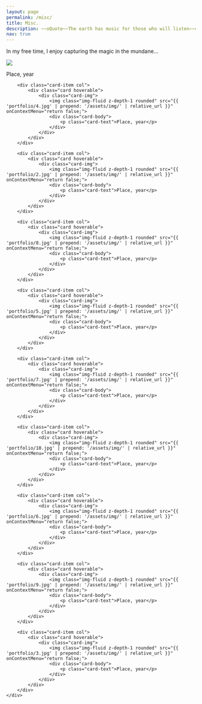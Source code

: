 ```yaml
---
layout: page
permalink: /misc/
title: Misc.
description: ~~oQuote~~The earth has music for those who will listen~~cQuote~~ ~~mdash~~ Reginald Holmes
nav: true
---
```


<div class="container projects">
<p> In my free time, I enjoy capturing the magic in the mundane...</p>
	<div class="row row-cols-2">	  
		<div class="card-item col">
			<div class="card hoverable">
				<div class="card-img">
					<img class="img-fluid z-depth-1 rounded" src="{{ 'portfolio/1.jpg' | prepend: '/assets/img/' | relative_url }}" onContextMenu="return false;">
					<div class="card-body">
						<p class="card-text">Place, year</p>
					</div>
				</div>
			</div>
		</div>
		
		<div class="card-item col">
			<div class="card hoverable">
				<div class="card-img">
					<img class="img-fluid z-depth-1 rounded" src="{{ 'portfolio/4.jpg' | prepend: '/assets/img/' | relative_url }}" onContextMenu="return false;">
					<div class="card-body">
						<p class="card-text">Place, year</p>
					</div>
				</div>
			</div>
		</div>
		
		<div class="card-item col">
			<div class="card hoverable">
				<div class="card-img">
					<img class="img-fluid z-depth-1 rounded" src="{{ 'portfolio/2.jpg' | prepend: '/assets/img/' | relative_url }}" onContextMenu="return false;">
					<div class="card-body">
						<p class="card-text">Place, year</p>
					</div>
				</div>
			</div>
		</div>
		
		<div class="card-item col">
			<div class="card hoverable">
				<div class="card-img">
					<img class="img-fluid z-depth-1 rounded" src="{{ 'portfolio/8.jpg' | prepend: '/assets/img/' | relative_url }}" onContextMenu="return false;">
					<div class="card-body">
						<p class="card-text">Place, year</p>
					</div>
				</div>
			</div>
		</div>
		
		<div class="card-item col">
			<div class="card hoverable">
				<div class="card-img">
					<img class="img-fluid z-depth-1 rounded" src="{{ 'portfolio/5.jpg' | prepend: '/assets/img/' | relative_url }}" onContextMenu="return false;">
					<div class="card-body">
						<p class="card-text">Place, year</p>
					</div>
				</div>
			</div>
		</div>
		
		<div class="card-item col">
			<div class="card hoverable">
				<div class="card-img">
					<img class="img-fluid z-depth-1 rounded" src="{{ 'portfolio/7.jpg' | prepend: '/assets/img/' | relative_url }}" onContextMenu="return false;">
					<div class="card-body">
						<p class="card-text">Place, year</p>
					</div>
				</div>
			</div>
		</div>
		
		<div class="card-item col">
			<div class="card hoverable">
				<div class="card-img">
					<img class="img-fluid z-depth-1 rounded" src="{{ 'portfolio/10.jpg' | prepend: '/assets/img/' | relative_url }}" onContextMenu="return false;">
					<div class="card-body">
						<p class="card-text">Place, year</p>
					</div>
				</div>
			</div>
		</div>
		
		<div class="card-item col">
			<div class="card hoverable">
				<div class="card-img">
					<img class="img-fluid z-depth-1 rounded" src="{{ 'portfolio/6.jpg' | prepend: '/assets/img/' | relative_url }}" onContextMenu="return false;">
					<div class="card-body">
						<p class="card-text">Place, year</p>
					</div>
				</div>
			</div>
		</div>
		
		<div class="card-item col">
			<div class="card hoverable">
				<div class="card-img">
					<img class="img-fluid z-depth-1 rounded" src="{{ 'portfolio/9.jpg' | prepend: '/assets/img/' | relative_url }}" onContextMenu="return false;">
					<div class="card-body">
						<p class="card-text">Place, year</p>
					</div>
				</div>
			</div>
		</div>
		
		<div class="card-item col">
			<div class="card hoverable">
				<div class="card-img">
					<img class="img-fluid z-depth-1 rounded" src="{{ 'portfolio/3.jpg' | prepend: '/assets/img/' | relative_url }}" onContextMenu="return false;">
					<div class="card-body">
						<p class="card-text">Place, year</p>
					</div>
				</div>
			</div>
		</div>
	</div>	
</div>



	
	
      

